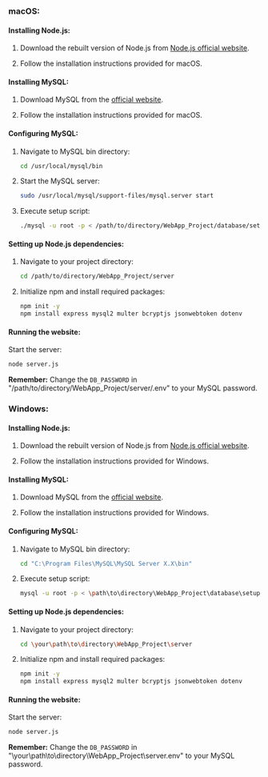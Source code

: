 ### macOS:

#### Installing Node.js:

1. Download the rebuilt version of Node.js from [Node.js official website](https://nodejs.org/en/download/prebuilt-installer/current).

2. Follow the installation instructions provided for macOS.

#### Installing MySQL:

1. Download MySQL from the [official website](https://dev.mysql.com/downloads/installer/).

2. Follow the installation instructions provided for macOS.

#### Configuring MySQL:

1. Navigate to MySQL bin directory:
   ```bash
   cd /usr/local/mysql/bin
   ```

2. Start the MySQL server:

    ```bash
    sudo /usr/local/mysql/support-files/mysql.server start
    ```

3. Execute setup script:
   ```bash
   ./mysql -u root -p < /path/to/directory/WebApp_Project/database/setup.sql
   ```

#### Setting up Node.js dependencies:

1. Navigate to your project directory:
   ```bash
   cd /path/to/directory/WebApp_Project/server
   ```

2. Initialize npm and install required packages:
   ```bash
   npm init -y
   npm install express mysql2 multer bcryptjs jsonwebtoken dotenv
   ```

#### Running the website:

Start the server:
```bash
node server.js
```

**Remember:** Change the `DB_PASSWORD` in "/path/to/directory/WebApp_Project/server/.env" to your MySQL password.

### Windows:

#### Installing Node.js:

1. Download the rebuilt version of Node.js from [Node.js official website](https://nodejs.org/en/download/prebuilt-installer/current).

2. Follow the installation instructions provided for Windows.

#### Installing MySQL:

1. Download MySQL from the [official website](https://dev.mysql.com/downloads/installer/).

2. Follow the installation instructions provided for Windows.

#### Configuring MySQL:

1. Navigate to MySQL bin directory:
   ```bash
   cd "C:\Program Files\MySQL\MySQL Server X.X\bin"
   ```

2. Execute setup script:
   ```bash
   mysql -u root -p < \path\to\directory\WebApp_Project\database\setup.sql
   ```

#### Setting up Node.js dependencies:

1. Navigate to your project directory:
   ```bash
   cd \your\path\to\directory\WebApp_Project\server
   ```

2. Initialize npm and install required packages:
   ```bash
   npm init -y
   npm install express mysql2 multer bcryptjs jsonwebtoken dotenv
   ```

#### Running the website:

Start the server:
```bash
node server.js
```

**Remember:** Change the `DB_PASSWORD` in "\your\path\to\directory\WebApp_Project\server\.env" to your MySQL password.
